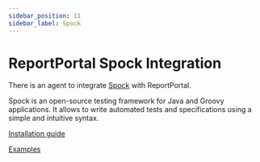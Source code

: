 ```yaml
---
sidebar_position: 11
sidebar_label: Spock
---
```


# ReportPortal Spock Integration

There is an agent to integrate [Spock](https://spockframework.org/) with ReportPortal.

Spock is an open-source testing framework for Java and Groovy applications. It allows to write automated tests and specifications using a simple and intuitive syntax.

[Installation guide](https://github.com/reportportal/agent-java-spock#readme)

[Examples](https://github.com/reportportal/examples-java/tree/master/example-spock)
